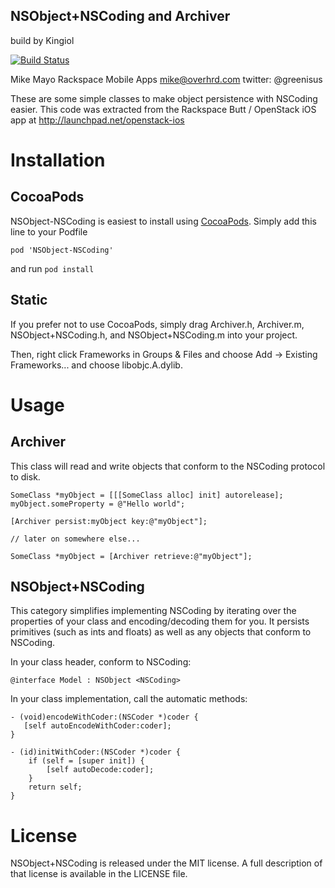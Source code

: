 NSObject+NSCoding and Archiver
------------------------------

build by Kingiol

[![Build Status](https://travis-ci.org/kingiol/NSObject-NSCoding.png?branch=master)](https://travis-ci.org/kingiol/NSObject-NSCoding)

Mike Mayo
Rackspace Mobile Apps
mike@overhrd.com
twitter: @greenisus

These are some simple classes to make object persistence with NSCoding easier.  This code was extracted from
the Rackspace Butt / OpenStack iOS app at http://launchpad.net/openstack-ios

# Installation

CocoaPods
-

NSObject-NSCoding is easiest to install using [CocoaPods](http://cocoapods.org).
Simply add this line to your Podfile
    
    pod 'NSObject-NSCoding'
    
and run `pod install`

Static
-

If you prefer not to use CocoaPods, simply drag Archiver.h, Archiver.m, NSObject+NSCoding.h, and NSObject+NSCoding.m into your project.

Then, right click Frameworks in Groups & Files and choose Add -> Existing Frameworks... and choose libobjc.A.dylib.

# Usage

Archiver
-

This class will read and write objects that conform to the NSCoding protocol to disk.

    SomeClass *myObject = [[[SomeClass alloc] init] autorelease];
    myObject.someProperty = @"Hello world";

    [Archiver persist:myObject key:@"myObject"];

    // later on somewhere else...

    SomeClass *myObject = [Archiver retrieve:@"myObject"];

NSObject+NSCoding
-

This category simplifies implementing NSCoding by iterating over the properties of your
class and encoding/decoding them for you.  It persists primitives (such as ints and floats)
as well as any objects that conform to NSCoding.

In your class header, conform to NSCoding:

    @interface Model : NSObject <NSCoding>

In your class implementation, call the automatic methods:

    - (void)encodeWithCoder:(NSCoder *)coder {
       [self autoEncodeWithCoder:coder];
    }

    - (id)initWithCoder:(NSCoder *)coder {
        if (self = [super init]) {
            [self autoDecode:coder];
        }
        return self;
    }
    
# License

NSObject+NSCoding is released under the MIT license. A full description of that license is available in the LICENSE file.
